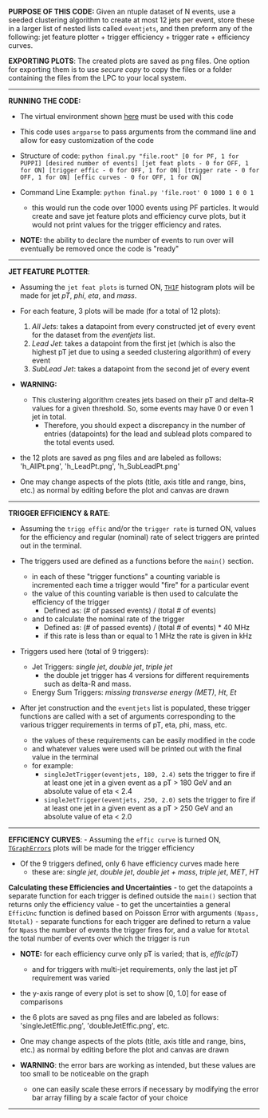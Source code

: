 **PURPOSE OF THIS CODE:** 
Given an ntuple dataset of N events, use a seeded clustering algorithm to create at most 12 jets per event, store these in a larger list of nested lists called `eventjets`, and then preform any of the following: jet feature plotter + trigger efficiency + trigger rate + efficiency curves.

**EXPORTING PLOTS**:
The created plots are saved as png files. One option for exporting them is to use *secure copy* to copy the files or a folder containing the files from the LPC to your local system. 

---
**RUNNING THE CODE:**
- The virtual environment shown [here](https://github.com/ucsd-hep-ex/L1JetTag/tree/main) must be used with this code

- This code uses `argparse` to pass arguments from the command line and allow for easy customization of the code

- Structure of code: `python final.py "file.root" [0 for PF, 1 for PUPPI] [desired number of events] [jet feat plots - 0 for OFF, 1 for ON] [trigger effic - 0 for OFF, 1 for ON] [trigger rate - 0 for OFF, 1 for ON] [effic curves - 0 for OFF, 1 for ON]`

- Command Line Example: `python final.py 'file.root' 0 1000 1 0 0 1`
	-  this would run the code over 1000 events using PF particles. It would create and save jet feature plots and efficiency curve plots, but it would not print values for the trigger efficiency and rates. 

- **NOTE:** the ability to declare the number of events to run over will eventually be removed once the code is "ready"

---
**JET FEATURE PLOTTER**:
- Assuming the `jet feat plots` is turned ON, [`TH1F`](https://root.cern.ch/root/htmldoc/guides/users-guide/Histograms.html) histogram plots will be made for jet *pT*, *phi*, *eta*, and *mass*.

- For each feature, 3 plots will be made (for a total of 12 plots):
	1. *All Jet*s: takes a datapoint from every constructed jet of every event for the dataset from the *eventjets* list.
	2. *Lead Jet*: takes a datapoint from the first jet (which is also the highest pT jet due to using a seeded clustering algorithm) of every event 
	3. *SubLead Jet*: takes a datapoint from the second jet of every event

- **WARNING:**
	- This clustering algorithm creates jets based on their pT and delta-R values for a given threshold. So, some events may have 0 or even 1 jet in total.
		- Therefore, you should expect a discrepancy in the number of entries (datapoints) for the lead and sublead plots compared to the total events used.

- the 12 plots are saved as png files and are labeled as follows: 'h_AllPt.png', 'h_LeadPt.png', 'h_SubLeadPt.png'

- One may change aspects of the plots (title, axis title and range, bins, etc.) as normal by editing before the plot and canvas are drawn
---
**TRIGGER EFFICIENCY & RATE**:
- Assuming the `trigg effic` and/or the `trigger rate` is turned ON, values for the efficiency and regular (nominal) rate of select triggers are printed out in the terminal.

- The triggers used are defined as a functions before the `main()` section.
	- in each of these "trigger functions" a counting variable is incremented each time a trigger would "fire" for a particular event
	- the value of this counting variable is then used to calculate the efficiency of the trigger
		- Defined as: (# of passed events) / (total # of events)
	- and to calculate the nominal rate of the trigger
		- Defined as: (# of passed events) / (total # of events) * 40 MHz
		- if this rate is less than or equal to 1 MHz the rate is given in kHz

- Triggers used here (total of 9 triggers):
	- Jet Triggers: *single jet*, *double jet*, *triple jet*
		- the double jet trigger has 4 versions for different requirements such as delta-R and mass. 
	- Energy Sum Triggers: *missing transverse energy (MET)*, *Ht*, *Et*

- After jet construction and the `eventjets` list is populated, these trigger functions are called with a set of arguments corresponding to the various trigger requirements in terms of pT, eta, phi, mass, etc.
	- the values of these requirements can be easily modified in the code
	- and whatever values were used will be printed out with the final value in the terminal
	- for example: 
		- `singleJetTrigger(eventjets, 180, 2.4)` sets the trigger to fire if at least one jet in a given event as a pT > 180 GeV and an absolute value of eta < 2.4
		- `singleJetTrigger(eventjets, 250, 2.0)` sets the trigger to fire if at least one jet in a given event as a pT > 250 GeV and an absolute value of eta < 2.0

---
**EFFICIENCY CURVES**:
	- Assuming the `effic curve` is turned ON, [`TGraphErrors`](https://root.cern.ch/root/html534/guides/users-guide/Graphs.html) plots will be made for the trigger efficiency

- Of the 9 triggers defined, only 6 have efficiency curves made here
	- these are: *single jet*,  *double jet*, *double jet + mass*, *triple jet*, *MET*, *HT*

**Calculating these Efficiencies and Uncertainties**
	- to get the datapoints a separate function for each trigger is defined outside the `main()` section that returns only the efficiency value
	- to get the uncertainties a general `EfficUnc` function is defined based on Poisson Error with arguments `(Npass, Ntotal)`
	- separate functions for each trigger are defined to return a value for `Npass` the number of events the trigger fires for, and a value for `Ntotal` the total number of events over which the trigger is run

- **NOTE:** for each efficiency curve only pT is varied; that is, *effic(pT)*
	- and for triggers with multi-jet requirements, only the last jet pT requirement was varied

- the y-axis range of every plot is set to show [0, 1.0] for ease of comparisons

- the 6 plots are saved as png files and are labeled as follows: 'singleJetEffic.png', 'doubleJetEffic.png', etc.

- One may change aspects of the plots (title, axis title and range, bins, etc.) as normal by editing before the plot and canvas are drawn

- **WARNING**: the error bars are working as intended, but these values are too small to be noticeable on the graph
	- one can easily scale these errors if necessary by modifying the error bar array filling by a scale factor of your choice

---
